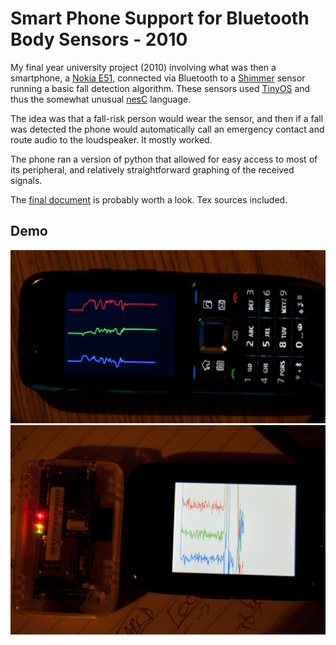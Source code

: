 Smart Phone Support for Bluetooth Body Sensors - 2010
==========

My final year university project (2010) involving what was then a smartphone, a [Nokia E51](https://en.wikipedia.org/wiki/Nokia_E51), connected via Bluetooth to a [Shimmer](http://www.shimmersensing.com/) sensor running a basic fall detection algorithm. These sensors used [TinyOS](http://www.tinyos.net/) and thus the somewhat unusual [nesC](https://en.wikipedia.org/wiki/NesC) language.

The idea was that a fall-risk person would wear the sensor, and then if a fall was detected the phone would automatically call an emergency contact and route audio to the loudspeaker. It mostly worked.

The phone ran a version of python that allowed for easy access to most of its peripheral, and relatively straightforward graphing of the received signals.

The [final document](https://raw.githubusercontent.com/hughobrien/shimmer-nokia-fall-detection/master/thirdparty/fyp.pdf) is probably worth a look. Tex sources included.

Demo
----
![demonstration](https://raw.githubusercontent.com/hughobrien/shimmer-nokia-fall-detection/master/thirdparty/DSC_7505.jpg)
![demonstration](https://raw.githubusercontent.com/hughobrien/shimmer-nokia-fall-detection/master/thirdparty/DSC_7453.jpg)
